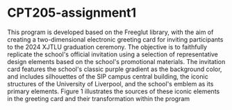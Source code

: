 # CPT205-assignment1
This program is developed based on the Freeglut library, with the aim of creating a two-dimensional electronic greeting card for inviting participants to the 2024 XJTLU graduation ceremony. The objective is to faithfully replicate the school's official invitation using a selection of representative design elements based on the school's promotional materials. The invitation card features the school's classic purple gradient as the background color, and includes silhouettes of the SIP campus central building, the iconic structures of the University of Liverpool, and the school's emblem as its primary elements. Figure 1 illustrates the sources of these 
iconic elements in the greeting card and their transformation within the program
